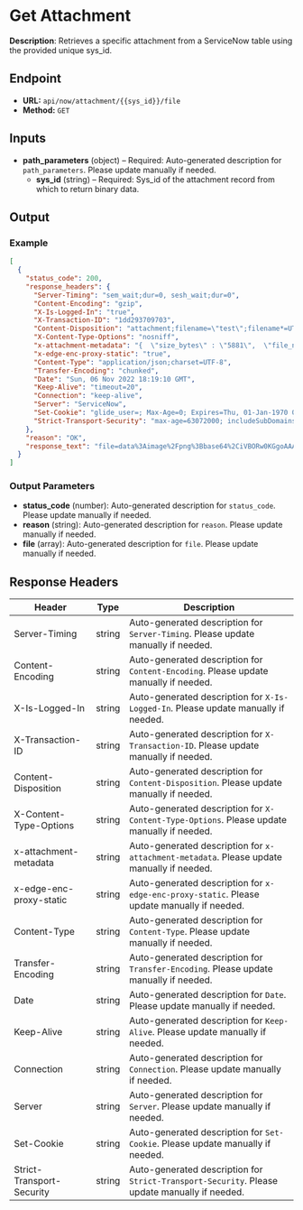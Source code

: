 # Get Attachment

**Description**: Retrieves a specific attachment from a ServiceNow table using the provided unique sys_id.

## Endpoint

- **URL:** `api/now/attachment/{{sys_id}}/file`
- **Method:** `GET`
## Inputs

- **path_parameters** (object) – Required: Auto-generated description for `path_parameters`. Please update manually if needed.
  - **sys_id** (string) – Required: Sys_id of the attachment record from which to return binary data.
## Output

### Example

```json
[
  {
    "status_code": 200,
    "response_headers": {
      "Server-Timing": "sem_wait;dur=0, sesh_wait;dur=0",
      "Content-Encoding": "gzip",
      "X-Is-Logged-In": "true",
      "X-Transaction-ID": "1dd293709703",
      "Content-Disposition": "attachment;filename=\"test\";filename*=UTF-8''test",
      "X-Content-Type-Options": "nosniff",
      "x-attachment-metadata": "{  \"size_bytes\" : \"5881\",  \"file_name\" : \"test\",  \"sys_mod_count\" : \"1\",  \"average_image_color\" : \"\",  \"image_width\" : \"\",  \"sys_updated_on\" : \"2022-11-05 00:53:44\",  \"sys_tags\" : \"\",  \"table_name\" : \"incident\",  \"sys_id\" : \"41f9dad09783111084d57e121153af94\",  \"image_height\" : \"\",  \"sys_updated_by\" : \"system\",  \"content_type\" : \"application/json\",  \"sys_created_on\" : \"2022-11-05 00:53:43\",  \"size_compressed\" : \"4343\",  \"compressed\" : \"true\",  \"state\" : \"available\",  \"table_sys_id\" : \"1c741bd70b2322007518478d83673af3\",  \"chunk_size_bytes\" : \"700000\",  \"hash\" : \"8671fa6613cd1c6e82c0e1d6b940ae0771d1d8b3f56019f8274ed501407ffc2a\",  \"sys_created_by\" : \"admin\"}",
      "x-edge-enc-proxy-static": "true",
      "Content-Type": "application/json;charset=UTF-8",
      "Transfer-Encoding": "chunked",
      "Date": "Sun, 06 Nov 2022 18:19:10 GMT",
      "Keep-Alive": "timeout=20",
      "Connection": "keep-alive",
      "Server": "ServiceNow",
      "Set-Cookie": "glide_user=; Max-Age=0; Expires=Thu, 01-Jan-1970 00:00:10 GMT; Path=/; HttpOnly; SameSite=None; Secure, glide_user_session=; Max-Age=0; Expires=Thu, 01-Jan-1970 00:00:10 GMT; Path=/; HttpOnly; SameSite=None; Secure, glide_user_route=glide.f6d1c4085a807931391acf9b7192b09e; Max-Age=2147483647; Expires=Fri, 24-Nov-2090 21:33:17 GMT; Path=/; HttpOnly; SameSite=None; Secure, glide_session_store=91D21B709703111084D57E121153AF51; Max-Age=1800; Expires=Sun, 06-Nov-2022 18:49:10 GMT; Path=/; HttpOnly; SameSite=None; Secure",
      "Strict-Transport-Security": "max-age=63072000; includeSubDomains"
    },
    "reason": "OK",
    "response_text": "file=data%3Aimage%2Fpng%3Bbase64%2CiVBORw0KGgoAAAANSUhEUgAAAFYAAABWCAYAAABVVmH3AAAPvklEQVR4nO1de3RU1fX%2Bzp1H5pHJ5E0SAglCIISnIEWF8BK6iFqMwdLWVsuytKL%2BeGldpCygiEuruFrEZ1ACSlddgBKwWqBQlJcikAhNavgFQsIzJQkhmUwew7xO%2F4AJd%2B7zzGQmmXb5rXVXZvY9e%2B%2Fv7HvuPfvse%2B%2BEeL1eSggBpRSEEAAApRQ%2B%2BGRycp%2Bebx%2B%2FvXC%2FlH05W3J2hFyk2gXCg4W7nH2lmHEIEEJHwu%2FB2Ogpv%2BHgIQfVwApHFwuEOvzv1O0OykYwUOIRrA1WHdXAhnJ0tZaW4uSMaXDb7QHbCAa9eXb1yIgFgNajR3H610%2FA1dKCskkTUD47H876qyH1q2ajJ0cs8Xq93e%2BBEghBRf4sdF44L7lb36cP7tyzLySBjCRwwO3hTgiRPH34cmFboY5QXv7Qg3BcvCBr31lfj%2BNjRsH%2BzVFF%2B1JbIDyC4S7HgylmgaZbSumQVHt64wb%2B9fOfoaP6LDiNRmSfr2MYMADD%2FrIFXFQU07WNlUcw3OXsy9kSxiysgeXrOBsbcfKH00AIJ5%2FHAtCYzbjr8Neizkjh%2B8DydNqrqlDxyMMgWq3IB7%2FtuG9OgIuKEnVKreMRFVhF9mHC2SWL0HzgS0DulKcUY%2FYfgDY%2BvmeJhQgBj1ihvDtLWkIISieMh7fTId2WUozY8SmMmQO%2BX9IGYoNSirFHvkHynJ%2FKNURFQT6qC5eq8ggG3eGuhoADG46kO7PwdzBmDZZt37RnF1wNDd32q8YjlHoRU4QZvmUbEh94ENTrFbfnOJzMmyF7iQoWrDYopbDZbFi4YAHi4%2BLhuHXpUkKPF2HkQAjBHS%2B%2BhBElOwFKb%2BbAvA0UqH1xVUB8unN2UUrR2dmJ3y55FklJyUhKScE7772H1o52Jt1eywqU4LhwAeUPz5Lcl%2FPBZkSPHBU23263G%2Fv27sXihYtw%2FspleKXqHtebYTQZFe0EvKQVyvn6wvYsyz8pW4aMDGS%2FUyRpp3Lu42g5dFDRXyA8fJ%2BPHDqM0SNGwmK1YlZBAWpvBVXJvlLMIuYaK4T1nnuRPGeOpO6ZRQuY67pKOHXyJH7x6KOIiY3F1B%2FOQGX1WXi8XmV%2BjJeTgAPbk8hcukx2Mqvb%2BH7QdhsaGjB10iRMnjIFW7ZvR0dnJ5OehuMwsH8GtDqtatuIDiwIweg9%2ByA1Rq4UFQEBjNqG%2BgZMnzoNfVPTkN6%2FPw4fO4aOGzdUzx6OEGSm9cW8x3%2BJ5qYmVFWfhU6nU6eutvK62T%2B2m32%2BtqFcxVFK4bXbUTp5ooi8oX8GRn36mSwPl8uF1%2F%2F0J7y6Zg1s7e0BZQVxFgse%2F8VjeHnNq9DrdKo1E6FtLV8o59jvnhVjW6n9gdjnf%2BYsFsTm5qLl8GE%2FPcfFC%2FC0t4MzmbpkhBBs2lCM5557Dg63C84ARnWM2YxHCgqwZMmzGDosR5YX%2F7tcn3q8uiVFlOWMAKU4Pna0SF%2BflIQ79%2B7H%2BdpaPJCXh9rLl%2BF0uZhrBTqtFjmDsvCXrVuQnZ0tqSMES3UrIpa0TDoAKBVPZFfq6zHp3gkYOWo0qmpr4XS5mOxpNBrckZ6O4vXrUXrqJIYMGcLGg5G7%2BvQmAP8a6PveXRusOv0WLsblN9%2BAFsBb7Q582tQEW1ubX06pZFfDcTDo9Fi9%2BgUsXLSoSx4IF1buAQe2N1F0tgZFl%2BrQYrd3rYjUDiylFDEmExYvWoTCZcugE0xE4UJELml9IITg6Ndf4%2FcrVuLIN0eZJyJCCGItFmRnDcbWj7chNS0tzEzF0PqI9EahW86W2%2B3GnILZ2PvFF3C4nIqTH18WpdMhe1AWSnbuRP%2BM%2Fkw8wlXojpgRSwjBuepq%2FHnzZrz9bhFa7K0BXfs0HIe%2F%2FfUz3Df9vjCyZEevj1iXy4U%2FvvYa1r6%2BDs32Vj8dqVRPzqbH60X12bNdgWXlEa4R2ytFGLfbjTfWrcO4sWMRGx%2BPFatXo5lhhBJC0C8lFQvmz0dSXLxoX1HRuwHxCFcBCWDICuSS5GB0TpZ9i6eefBLlpytFE5FwJcMfGXqtFsOzs7H%2FwAGYzWYAgMloxKtr1%2FodjKpz5xR5BJtzB9X%2FcF5jCSEoP3UK8341D9U1NbB3djB3Tq%2FXY2R2Nt7bUIycYTnQ3HqKxoeG%2BnqkZ2aKTsHGq1dhtVpD2o%2Bg4PV6KaWU%2Bv76Pvs2PqTkfH3f57a2NrpowQIaa42l2qgoqo2Kohq93u8zf%2FPJooxGmtInhb6x9nXq8XhEvvlwu93UYDJ12fTZOHjgoKitkKcSdyWfwrZKMQNf0N3N7XbTp379GxoXG%2BsXMJYtJTmZFr%2B%2FgTqdTmZ%2FCQkJIjtLf%2Ft8yPrTnS3gESts63Q66a5du2hqnxS%2FUSkcqcIRq9XrqTk6ms5%2BKF%2FRvhL6p%2FcT%2BRs5bDjziJUahVI6LLaEMQuq0E0IweFDhzB40CCYY2Lwo%2Fx8NDRfV9WjlEKv0WL6pEmo%2F%2Fe%2F0Wa34%2BMdJcFQAADk5c0UyewMT4v3BJhvf1NK8cX%2B%2Fbh%2F5kyYoqMxZcYM1Fy6BK%2Fg1gmlvFvWtxCl0yEjLQ37du9Ge3sb9uzbh7i4OMWJTGmfD5MnT%2FbzRynFdZtN1gaLzWB4SOkwFbp%2F8siPsXvvXnTcuP2ggloCwnEcUuIT8Obbb%2BGh%2FHzmArjcZyn069dPJHO5XX5Jv5q%2FYOVqMWOqbu36%2Bx50Op0sTcFxHKzRFjw9%2F0ksW74cer0%2BqKPOgvjERJHM6XaHzV8gYF7SytVhfbK4mBjMe%2BIJvPzKKwHfH2K9pya0m5ycLF4JQnp1JMcjXEtappWXUNH3PT2pDzZt%2FgATc3OhvfUgsdptGH4bNb98G0pLaT9bMvUFOR5qkOLBwp3jOxROOmq43FiPGXl5sMbFYtiQoagor%2FAzLnUwlOR8LsL2UpsUCE%2BXhYeSPyW5WsyYHjHi%2F%2BXLfTKX24MzF2ox5gfjkJiYiOFDc3C%2Btlak69NRsiXVVm5rrK8HeJUw4cgSyuVsq%2Bmw2BL2hymPjY22MI9kW1sbqmprMHLUaDz26M8l24Qi7aGUornFBio4m3Va9rtN4Uy%2FmAJ7se4K2mw2PPaTnyLGqPyUHXDziDlcTmwp2Q690Yi%2BqalY%2BMwzXadNKMp1hBDUXbkCIkj8dFotc%2BfDWTZkCiwhBAaDARs%2F%2FADXW1rQ3HgND%2BXdjyidTvW6TClFQ3Mz3i0uht5gRGb%2FDOzetSuoTgnx1ddfiWQxFku37YYE3S02lJWW0WmTp1CTOZq54KLR66nRZKJZdwykRw4fFq21Wbc7MgaI7I7Iyen1AkxQRRihnK9%2F6OBBmp6aRqMtFtUiDH8zR5vpAzPzqNPpFHER%2BuEjKTFRVIQpfP555iIMX8bqk99WtQhDGVMTKTlff2JuLqprzuFvf%2F0MI7Kzu3JbJfsA4HC68Pcvv0BaahqmT52GM2fOSPrmf6eUosPhEMkm5uZKtpXjwecjpyMVA7WYhaXQ7YPD4aC%2FX7GSJiYk0iijUbZGK1UMT07uQ198YbXsKG5paRGVKTV6PW1oaIiIEdvteqyUQykdh8NBVy5fQZMTk6jWYFAMLP%2Bv0WymSYmJ9JWXXvazu3rVKlFgDUaTKo9guLPYCjiwckdYiZySQ6%2FXSyu%2F%2B47eN3kKTUhICOguQ2xsHH3il3PpwYMHaVpKimh%2FdlYWMw%2FWwAYy%2Bvlbrz%2BwUfldJZ6ePx%2Bl%2FzyFG4wVNOBmFc0rqAW%2F9vIfsPjZJaGmGBR69V1avi2v14v3ioqwceMmVFRWwuVxyz6wwbfRtbQEcOXSJSTeKiVGxAMbVGWGU5ILjfLbC%2FdL2eF34MmnnsLx0hPYsL4IyXFxos5IcemSAcjOysL7Reu7Os3Cg4W7nF%2BlmPXY5BVohkEppR6Ph%2F64oID2SUymOoNBlAHI3bw0mkx0yKAsumN7SUi4s%2FRJ2J%2F%2FmkflbTYbJoy%2FG2cuXoDX45HkJ%2BRB6c1H4UcOzUHJzh3om54eFHchpHgK%2BxMx79Kq2bBarfjytVdxNDsLmwZnISMpGRqOUz1VXW43yirKkTFwIKxWK6ZPmYqG%2BgZmTsFy7%2FWsIBAcHz0C4G6PBQMhWN%2FRiY%2BvNcPWZr%2F1noJ6dyilsBhNWFZYiPnPPA1LGAo3kf0CnRCcP10HpZjXJxmn%2F%2F80lhcWIj4mhqlqRghBm6MTK15YhczMTCxbWggX40shrIiYdEuurQ81q1%2FAtZ23H%2B7w2Rjzjy%2BhS0joktfV1SH%2FwR%2FhdPVZOHh5sRwPn0yr0SAzrS%2F%2B%2FNFHGPeDcX77hf3xce7WNVYIpZt6wdpQg6fNjsYd20VyXUKCX1ABIDU1FcfKSmFvbcW5qiqMGT4ceoZXNN0eD85dvoR7cifCYDZjeE4OSk%2BUBs094i8F7uZmfDtD%2BvH30Z%2FvVtTtn5GBY6WlaG1pwfq33kKsOVr1DgMhBB6PB1U1NbgndyLi4uLxq7lzUV5eHhDviJ68CCE4PmaUZCCSC2Yjc%2FnKoOxu3FCMVatWob6pCV6Jl%2FLkYIoy4OFZs7Bp84eqIzeiX1K%2B%2BuEHuLhurQRtinEnToJoNEHzaG9vx4rly1HyyXbUXWsU1R3kQDgOtmtNMJlNyjGL1BHrOF%2BLioJ88Sv1lGLA8pVImv1IyHxdv34dy5YWYtsnn8De2eF3cKXA8tMlEZkVuFtbUTZpAggvvfLtG7zuTcTmTlL0FwgPIfeysjL8cc0afLZ7Nzolfs%2BAUorW682KIzYiswK3zSYKqg8xd98N68TcoP2y8Bg7diw%2B2roV9tZW7P78cwweMACcygiWQsQsaSmluLK%2BCGVTcgGZ6tSQt4sCCmh3l9bTp0%2FHvyor0dLUhJKt2zAwI0P0komc34i4xhJCUPV%2FT6PlqyOybYZ9tAXm7KE9yEoa9lY7oi3RqgdY9TFO336fPBxZQf32jxWDaho4EObsoSEtRMvpqMljrDFs80ZvjlhCCP6ZPwsOmd%2FvJoRgyLvrYR1%2Fd1CXpN5EwO%2FShqoeW7exGJfWrQU4TvqMADC0eBMsd46RtMtv3x0eLDpyfpVi1uM%2FBOFsbMCp%2B2fe%2FEEyiZkfAEApRu%2FZB31KSs%2BSCyF67F1aT1sbKubMhvOq%2BH8f%2BJ3mHIdxx0r9fmo6WAh5BF20DqL%2Fquy7m6cSQlD7h5fQuP0T4NbP28lNjrr4BAzbsg1Eqw1Lnqq2omKxwaoT1smL3riBE%2BPvkj%2Flb7dEv8XPIvXxueGi0uMI%2B5LW3WrDt5NzQQU6PnA6He46ehxEo1GdYKS4hHpJq%2BRTaL9Xl7QaSwzGHvoKHK%2FYTAgBZzBgyDtFuOtYKQjDaiYUS2k1m6HU6bHb3wBw4t7xIJRiRMmnfjM%2BywJECpGcbvXocwWeVhs00Zau017o438psD1ahNFaY5lO%2B2D9svLojg1WnYgownyP78GM%2FwC8ldCT9gRg9wAAAABJRU5ErkJggg%3D%3D"
  }
]
```
### Output Parameters

- **status_code** (number): Auto-generated description for `status_code`. Please update manually if needed.
- **reason** (string): Auto-generated description for `reason`. Please update manually if needed.
- **file** (array): Auto-generated description for `file`. Please update manually if needed.
## Response Headers

| Header | Type | Description |
|--------|------|-------------|
| Server-Timing | string | Auto-generated description for `Server-Timing`. Please update manually if needed. |
| Content-Encoding | string | Auto-generated description for `Content-Encoding`. Please update manually if needed. |
| X-Is-Logged-In | string | Auto-generated description for `X-Is-Logged-In`. Please update manually if needed. |
| X-Transaction-ID | string | Auto-generated description for `X-Transaction-ID`. Please update manually if needed. |
| Content-Disposition | string | Auto-generated description for `Content-Disposition`. Please update manually if needed. |
| X-Content-Type-Options | string | Auto-generated description for `X-Content-Type-Options`. Please update manually if needed. |
| x-attachment-metadata | string | Auto-generated description for `x-attachment-metadata`. Please update manually if needed. |
| x-edge-enc-proxy-static | string | Auto-generated description for `x-edge-enc-proxy-static`. Please update manually if needed. |
| Content-Type | string | Auto-generated description for `Content-Type`. Please update manually if needed. |
| Transfer-Encoding | string | Auto-generated description for `Transfer-Encoding`. Please update manually if needed. |
| Date | string | Auto-generated description for `Date`. Please update manually if needed. |
| Keep-Alive | string | Auto-generated description for `Keep-Alive`. Please update manually if needed. |
| Connection | string | Auto-generated description for `Connection`. Please update manually if needed. |
| Server | string | Auto-generated description for `Server`. Please update manually if needed. |
| Set-Cookie | string | Auto-generated description for `Set-Cookie`. Please update manually if needed. |
| Strict-Transport-Security | string | Auto-generated description for `Strict-Transport-Security`. Please update manually if needed. |